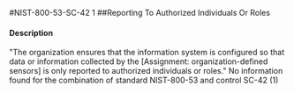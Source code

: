 #NIST-800-53-SC-42 1
##Reporting To Authorized Individuals Or Roles
#### Description
"The organization ensures that the information system is configured so that data or information collected by the [Assignment: organization-defined sensors] is only reported to authorized individuals or roles."
No information found for the combination of standard NIST-800-53 and control SC-42 (1)

